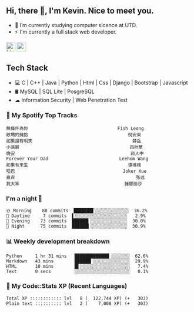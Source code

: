 ## Hi, there 👋, I'm Kevin. Nice to meet you.

- 🌱 I’m currently studying computer sicence at UTD.
- ⚡ I'm currently a full stack web developer.

<a href="https://www.linkedin.com/in/kevin12686/"><img alt="LinkedIn" src="https://img.shields.io/badge/linkedin%20-%230077B5.svg?&style=for-the-badge&logo=linkedin&logoColor=white" height=25></a>
<a href="https://www.instagram.com/kevin12686/"><img src="https://img.shields.io/badge/instagram-3f729b?&style=for-the-badge&logo=instagram&logoColor=white" height=25></a>

## Tech Stack

* 💻 C | C++ | Java | Python | Html | Css | Django | Bootstrap | Javascript
* 🛢️ MySQL | SQL Lite | PosgreSQL
* ☁ Information Security | Web Penetration Test

### 🎵 My Spotify Top Tracks

<!-- spotify start -->

```text
無條件為你                                  Fish Leong
散場的擁抱                                      倪安東
如果還有明天                                      薛岳
小清新                                          四叶草
晚安                                            颜人中
Forever Your Dad                           Leehom Wang
如果有来生                                      谭维维
啞巴                                         Joker Xue
嘉宾                                              张远
我太笨                                        锤娜丽莎
```

<!-- spotify end -->

### I'm a night 🦉

<!-- early_bird start -->

```text
🌞 Morning    88 commits  ███████▌░░░░░░░░░░░░░  36.2%
🌆 Daytime     7 commits  ▌░░░░░░░░░░░░░░░░░░░░   2.9%
🌃 Evening    73 commits  ██████▎░░░░░░░░░░░░░░  30.0%
🌙 Night      75 commits  ██████▍░░░░░░░░░░░░░░  30.9%
```

<!-- early_bird end -->

### 📊 Weekly development breakdown

<!-- code_time start -->

```text
Python     1 hr 31 mins   █████████████▏░░░░░░░  62.6%
Markdown   43 mins        ██████▎░░░░░░░░░░░░░░  29.9%
HTML       10 mins        █▌░░░░░░░░░░░░░░░░░░░   7.4%
Text       0 secs         ░░░░░░░░░░░░░░░░░░░░░   0.1%
```

<!-- code_time end -->

### 🧰 My Code::Stats XP (Recent Languages)

<!-- codestats start -->

```text
Total XP :::::::::::: lvl   8 (  122,744 XP) (+   303)
Plain text :::::::::: lvl   2 (    7,008 XP) (+   303)
```

<!-- codestats end -->
